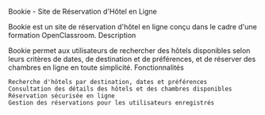 Bookie - Site de Réservation d'Hôtel en Ligne

Bookie est un site de réservation d'hôtel en ligne conçu dans le cadre d'une formation OpenClassroom.
Description

Bookie permet aux utilisateurs de rechercher des hôtels disponibles selon leurs critères de dates, de destination et de préférences, et de réserver des chambres en ligne en toute simplicité.
Fonctionnalités

    Recherche d'hôtels par destination, dates et préférences
    Consultation des détails des hôtels et des chambres disponibles
    Réservation sécurisée en ligne
    Gestion des réservations pour les utilisateurs enregistrés
